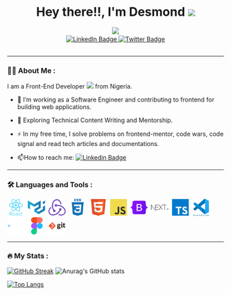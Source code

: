 <div id="header" align="center">
  <h1>
  Hey there!!, I'm Desmond
  <img src="https://media.giphy.com/media/hvRJCLFzcasrR4ia7z/giphy.gif" width="30px"/>
</h1>
  <img src="https://media.giphy.com/media/M9gbBd9nbDrOTu1Mqx/giphy.gif" width="100"/>
  
  
  <div id="badges">
  <a href="https://www.linkedin.com/in/desmond-fon-88aa88253/">
    <img src="https://img.shields.io/badge/LinkedIn-blue?style=for-the-badge&logo=linkedin&logoColor=white" alt="LinkedIn Badge"/>
  </a>
  <a href="https://twitter.com/DezmondFon">
    <img src="https://img.shields.io/badge/Twitter-blue?style=for-the-badge&logo=twitter&logoColor=white" alt="Twitter Badge"/>
  </a>
</div>

<img src="https://komarev.com/ghpvc/?username=Desmond-FOn&style=flat-square&color=blue" alt=""/>


</div>

<!-- <div align="center">
  <img src="https://media.giphy.com/media/dWesBcTLavkZuG35MI/giphy.gif" width="600" height="300"/>
 </div> -->
 
  ---

### :man_technologist: About Me :

  
  I am a Front-End Developer <img src="https://media.giphy.com/media/WUlplcMpOCEmTGBtBW/giphy.gif" width="30"> from Nigeria.
  
  - :telescope: I’m working as a Software Engineer and contributing to frontend for building web applications.

- :seedling: Exploring Technical Content Writing and Mentorship.

- :zap: In my free time, I solve problems on frontend-mentor, code wars, code signal and read tech articles and documentations.

- :mailbox:How to reach me: [![Linkedin Badge](https://img.shields.io/badge/-kakbar-blue?style=flat&logo=Linkedin&logoColor=white)](https://www.linkedin.com/in/desmond-fon-88aa88253/)

---

### :hammer_and_wrench: Languages and Tools :
<div>
  <img src="https://github.com/devicons/devicon/blob/master/icons/react/react-original-wordmark.svg" title="React" alt="React" width="40" height="40"/>&nbsp;
  <img src="https://github.com/devicons/devicon/blob/master/icons/materialui/materialui-original.svg" title="Material UI" alt="Material UI" width="40" height="40"/>&nbsp;
  <img src="https://github.com/devicons/devicon/blob/master/icons/redux/redux-original.svg" title="Redux" alt="Redux " width="40" height="40"/>&nbsp;
  <img src="https://github.com/devicons/devicon/blob/master/icons/css3/css3-plain-wordmark.svg"  title="CSS3" alt="CSS" width="40" height="40"/>&nbsp;
  <img src="https://github.com/devicons/devicon/blob/master/icons/html5/html5-original.svg" title="HTML5" alt="HTML" width="40" height="40"/>&nbsp;
  <img src="https://github.com/devicons/devicon/blob/master/icons/javascript/javascript-original.svg" title="JavaScript" alt="JavaScript" width="40" height="40"/>&nbsp;
   <img src="https://github.com/devicons/devicon/blob/master/icons/bootstrap/bootstrap-original.svg" title="Bootstrap" alt="Bootstrap" width="40" height="40"/>&nbsp;
     <img src="https://github.com/devicons/devicon/blob/master/icons/nextjs/nextjs-original-wordmark.svg" title="Next" alt="Next" width="40" height="40"/>&nbsp;
       <img src="https://github.com/devicons/devicon/blob/master/icons/typescript/typescript-original.svg" title="Typescript" alt="Typescript" width="40" height="40"/>&nbsp;
         <img src="https://github.com/devicons/devicon/blob/master/icons/vscode/vscode-original-wordmark.svg" title="Vscode" alt="Vscode" width="40" height="40"/>&nbsp;
       <img src="https://github.com/devicons/devicon/blob/master/icons/tailwindcss/tailwindcss-original-wordmark.svg" title="Tailwind" alt=">Tailwind" width="40" height="40"/>&nbsp;
     <img src="https://github.com/devicons/devicon/blob/master/icons/figma/figma-original.svg" title="Figma" alt="Figma" width="40" height="40"/>&nbsp;
  <img src="https://github.com/devicons/devicon/blob/master/icons/git/git-original-wordmark.svg" title="Git" **alt="Git" width="40" height="40"/>
</div>

---

### :fire: My Stats :

[![GitHub Streak](http://github-readme-streak-stats.herokuapp.com?user=Desmond-Fon&theme=tokyonight)](https://git.io/streak-stats)
  ![Anurag's GitHub stats](https://github-readme-stats.vercel.app/api?username=Desmond-Fon&hide=contribs,prs&theme=tokyonight&background=000000&show_icons=true)

[![Top Langs](https://github-readme-stats.vercel.app/api/top-langs/?username=Desmond-Fon&layout=compact&theme=tokyonight)](https://github.com/anuraghazra/github-readme-stats)




<!---
Desmond-Fon/Desmond-Fon is a ✨ special ✨ repository because its `README.md` (this file) appears on your GitHub profile.
You can click the Preview link to take a look at your changes.
--->
